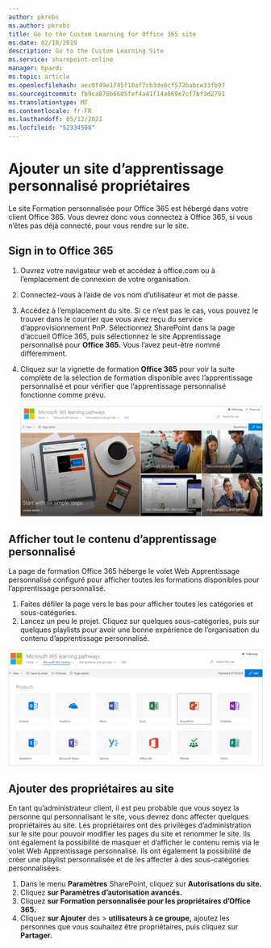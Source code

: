 ```yaml
---
author: pkrebs
ms.author: pkrebs
title: Go to the Custom Learning for Office 365 site
ms.date: 02/18/2019
description: Go to the Custom Learning Site
ms.service: sharepoint-online
manager: bpardi
ms.topic: article
ms.openlocfilehash: aec0f49e1745f10af7cb3de8cf572babce33fb97
ms.sourcegitcommit: fb9ca876b6605fef4a41f14a069e7cf7bf3d2791
ms.translationtype: MT
ms.contentlocale: fr-FR
ms.lasthandoff: 05/12/2021
ms.locfileid: "52334508"
---
```

# <a name="add-owners-custom-learning-site"></a>Ajouter un site d’apprentissage personnalisé propriétaires

Le site Formation personnalisée pour Office 365 est hébergé dans votre client Office 365. Vous devrez donc vous connectez à Office 365, si vous n’êtes pas déjà connecté, pour vous rendre sur le site. 

## <a name="sign-in-to-office-365"></a>Sign in to Office 365 

1.  Ouvrez votre navigateur web et accédez à office.com ou à l’emplacement de connexion de votre organisation. 
2.  Connectez-vous à l’aide de vos nom d’utilisateur et mot de passe.
3.  Accédez à l’emplacement du site. Si ce n’est pas le cas, vous pouvez le trouver dans le courrier que vous avez reçu du service d’approvisionnement PnP. Sélectionnez SharePoint dans la page d’accueil Office 365, puis sélectionnez le site Apprentissage personnalisé pour **Office 365.** Vous l’avez peut-être nommé différemment. 
5. Cliquez sur la vignette de formation **Office 365** pour voir la suite complète de la sélection de formation disponible avec l’apprentissage personnalisé et pour vérifier que l’apprentissage personnalisé fonctionne comme prévu. 

   ![Collection de photos qui montrent les chemins d’apprentissage utilisés.](media/cg-goto.png)

## <a name="view-all-the-custom-learning-content"></a>Afficher tout le contenu d’apprentissage personnalisé
La page de formation Office 365 héberge le volet Web Apprentissage personnalisé configuré pour afficher toutes les formations disponibles pour l’apprentissage personnalisé. 

1. Faites défiler la page vers le bas pour afficher toutes les catégories et sous-catégories.
2. Lancez un peu le projet. Cliquez sur quelques sous-catégories, puis sur quelques playlists pour avoir une bonne expérience de l’organisation du contenu d’apprentissage personnalisé. 

![Fenêtre Passerelles de chemin d’accès d’apprentissage.](media/cg-gotoall.png)

## <a name="add-owners-to-site"></a>Ajouter des propriétaires au site
En tant qu’administrateur client, il est peu probable que vous soyez la personne qui personnalisant le site, vous devrez donc affecter quelques propriétaires au site. Les propriétaires ont des privilèges d’administration sur le site pour pouvoir modifier les pages du site et renommer le site. Ils ont également la possibilité de masquer et d’afficher le contenu remis via le volet Web Apprentissage personnalisé. Ils ont également la possibilité de créer une playlist personnalisée et de les affecter à des sous-catégories personnalisées.  

1. Dans le menu **Paramètres** SharePoint, cliquez sur **Autorisations du site.**
2. Cliquez **sur Paramètres d’autorisation avancés.**
3. Cliquez **sur Formation personnalisée pour les propriétaires d’Office 365.**
4. Cliquez **sur Ajouter** des  >  **utilisateurs à ce groupe,** ajoutez les personnes que vous souhaitez être propriétaires, puis cliquez sur **Partager.**

